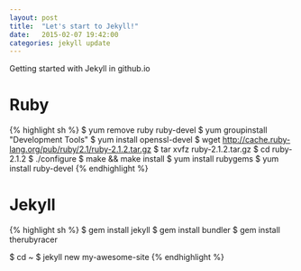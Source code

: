 ```yaml
---
layout: post
title:  "Let's start to Jekyll!"
date:   2015-02-07 19:42:00
categories: jekyll update
---
```

Getting started with Jekyll in github.io

# Ruby
{% highlight sh %}
$ yum remove ruby ruby-devel
$ yum groupinstall "Development Tools"
$ yum install openssl-devel
$ wget http://cache.ruby-lang.org/pub/ruby/2.1/ruby-2.1.2.tar.gz
$ tar xvfz ruby-2.1.2.tar.gz
$ cd ruby-2.1.2
$ ./configure
$ make && make install
$ yum install rubygems
$ yum install ruby-devel
{% endhighlight %}


# Jekyll
{% highlight sh %}
$ gem install jekyll
$ gem install bundler
$ gem install therubyracer

$ cd ~
$ jekyll new my-awesome-site
{% endhighlight %}

